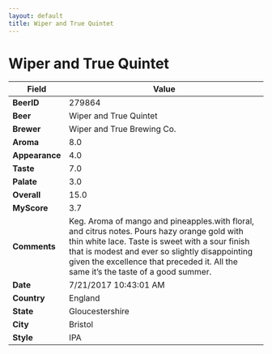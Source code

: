```yaml
---
layout: default
title: Wiper and True Quintet
---
```


# Wiper and True Quintet

| Field         | Value     |
|---------------|-----------|
| **BeerID** | 279864 |
| **Beer** | Wiper and True Quintet |
| **Brewer** | Wiper and True Brewing Co. |
| **Aroma** | 8.0 |
| **Appearance** | 4.0 |
| **Taste** | 7.0 |
| **Palate** | 3.0 |
| **Overall** | 15.0 |
| **MyScore** | 3.7 |
| **Comments** | Keg. Aroma of mango and pineapples.with floral, and citrus notes. Pours hazy orange gold with thin white lace. Taste is sweet with a sour finish that is modest and ever so slightly disappointing given the excellence that preceded it. All the same it’s the taste of a good summer. |
| **Date** | 7/21/2017 10:43:01 AM |
| **Country** | England |
| **State** | Gloucestershire |
| **City** | Bristol |
| **Style** | IPA |
